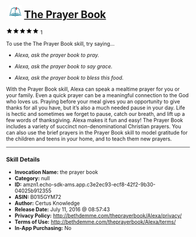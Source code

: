 # &nbsp;<img src="skill_icon" alt="The Prayer Book icon" width="36"> [The Prayer Book](http://alexa.amazon.com/#skills/amzn1.echo-sdk-ams.app.c3e2ec93-ecf8-42f2-9b30-04025b912355)
![5 stars](../../images/ic_star_black_18dp_1x.png)![5 stars](../../images/ic_star_black_18dp_1x.png)![5 stars](../../images/ic_star_black_18dp_1x.png)![5 stars](../../images/ic_star_black_18dp_1x.png)![5 stars](../../images/ic_star_black_18dp_1x.png) 1

To use the The Prayer Book skill, try saying...

* *Alexa, ask the prayer book to pray.*

* *Alexa, ask the prayer book to say grace.*

* *Alexa, ask the prayer book to bless this food.*

With the Prayer Book skill, Alexa can speak a mealtime prayer for you or your family. Even a quick prayer can be a meaningful connection to the God who loves us. Praying before your meal gives you an opportunity to give thanks for all you have, but it’s also a much needed pause in your day. Life is hectic and sometimes we forget to pause, catch our breath, and lift up a few words of thanksgiving. Alexa makes it fun and easy! The Prayer Book includes a variety of succinct non-denominational Christian prayers. You can also use the brief prayers in the Prayer Book skill to model gratitude for the children and teens in your home, and to teach them new prayers.

***

### Skill Details

* **Invocation Name:** the prayer book
* **Category:** null
* **ID:** amzn1.echo-sdk-ams.app.c3e2ec93-ecf8-42f2-9b30-04025b912355
* **ASIN:** B01I5GYM72
* **Author:** Certus Knowledge
* **Release Date:** July 11, 2016 @ 08:57:43
* **Privacy Policy:** http://bethdemme.com/theprayerbook/Alexa/privacy/
* **Terms of Use:** http://bethdemme.com/theprayerbook/Alexa/terms/
* **In-App Purchasing:** No
